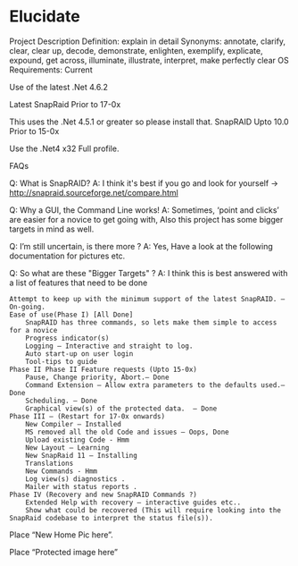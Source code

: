 # Elucidate
Project Description
Definition: explain in detail
Synonyms: annotate, clarify, clear, clear up, decode, demonstrate, enlighten, exemplify, explicate, expound, get across, illuminate, illustrate, interpret, make perfectly clear
OS Requirements:
Current

Use of the latest .Net 4.6.2

Latest SnapRaid
Prior to 17-0x

This uses the .Net 4.5.1 or greater so please install that.
SnapRAID Upto 10.0
Prior to 15-0x

Use the .Net4 x32 Full profile.

 
FAQs


Q: What is SnapRAID?
A: I think it's best if you go and look for yourself -> http://snapraid.sourceforge.net/compare.html

Q: Why a GUI, the Command Line works!
A: Sometimes, ‘point and clicks’ are easier for a novice to get going with, Also this project has some bigger targets in mind as well.


Q: I’m still uncertain, is there more ?
A: Yes, Have a look at the following documentation for pictures etc.

Q: So what are these "Bigger Targets" ?
A: I think this is best answered with a list of features that need to be done

    Attempt to keep up with the minimum support of the latest SnapRAID. – On-going.
    Ease of use(Phase I) [All Done]
        SnapRAID has three commands, so lets make them simple to access for a novice
        Progress indicator(s)
        Logging – Interactive and straight to log.
        Auto start-up on user login
        Tool-tips to guide
    Phase II Phase II Feature requests (Upto 15-0x)
        Pause, Change priority, Abort.– Done
        Command Extension – Allow extra parameters to the defaults used.– Done
        Scheduling. – Done
        Graphical view(s) of the protected data.  – Done 
    Phase III – (Restart for 17-0x onwards)
        New Compiler – Installed
        MS removed all the old Code and issues – Oops, Done
        Upload existing Code - Hmm
        New Layout – Learning
        New SnapRaid 11 – Installing
        Translations
        New Commands - Hmm
        Log view(s) diagnostics .
        Mailer with status reports .
    Phase IV (Recovery and new SnapRAID Commands ?)
        Extended Help with recovery – interactive guides etc..
        Show what could be recovered (This will require looking into the SnapRaid codebase to interpret the status file(s)). 

 

Place “New Home Pic here”.

Place “Protected image here”
